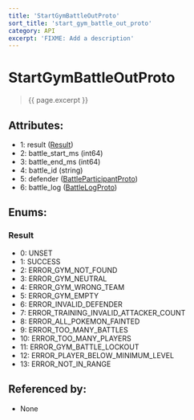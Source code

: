 ```yaml
---
title: 'StartGymBattleOutProto'
sort_title: 'start_gym_battle_out_proto'
category: API
excerpt: 'FIXME: Add a description'
---
```


[comment]: <> (THIS PART IS GENERATED - AKA DON'T EDIT THIS PART MANUALLY)

# StartGymBattleOutProto

> {{ page.excerpt }}

## Attributes:

- 1: result ([Result](#result))
- 2: battle_start_ms (int64)
- 3: battle_end_ms (int64)
- 4: battle_id (string)
- 5: defender ([BattleParticipantProto](../BattleParticipantProto/))
- 6: battle_log ([BattleLogProto](../BattleLogProto/))

## Enums:

### Result
- 0: UNSET
- 1: SUCCESS
- 2: ERROR_GYM_NOT_FOUND
- 3: ERROR_GYM_NEUTRAL
- 4: ERROR_GYM_WRONG_TEAM
- 5: ERROR_GYM_EMPTY
- 6: ERROR_INVALID_DEFENDER
- 7: ERROR_TRAINING_INVALID_ATTACKER_COUNT
- 8: ERROR_ALL_POKEMON_FAINTED
- 9: ERROR_TOO_MANY_BATTLES
- 10: ERROR_TOO_MANY_PLAYERS
- 11: ERROR_GYM_BATTLE_LOCKOUT
- 12: ERROR_PLAYER_BELOW_MINIMUM_LEVEL
- 13: ERROR_NOT_IN_RANGE

## Referenced by:

- None

[comment]: <> (YOU CAN EDIT AFTER THIS)
